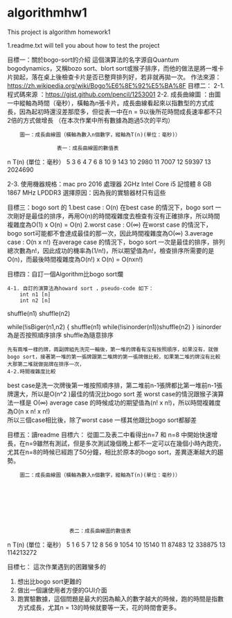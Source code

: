 # algorithmhw1
This project is algorithm homework1






1.readme.txt will tell you about how to test the project


目標一：關於bogo-sort的介紹
	這個演算法的名字源自Quantum bogodynamics，又稱bozo sort、blort sort或猴子排序，而他的做法是將一堆卡片拋起，落在桌上後檢查卡片是否已整齊排列好，若非就再拋一次。
作法來源：https://zh.wikipedia.org/wiki/Bogo%E6%8E%92%E5%BA%8F
目標二：
	2-1. 程式碼來源 ：https://gist.github.com/pencil/1253001
	2-2. 成長曲線圖 ：由圖一中縱軸為時間（毫秒），橫軸為n張卡片。成長曲線看起來以指數型的方式成長，因為起初時還沒差那麼多，但從表一中在n = 9以後所花時間成長速率都不只2倍的方式做增長 （在本次作業中所有數據為跑過5次的平均）





		圖一：成長曲線圖（橫軸為數入n個數字，縱軸為T(n)(單位：毫秒)）

					表一：成長曲線圖的數值表 	

n 
T(n) (單位：毫秒）
5
3
6
4
7
6
8
10
9
143
10
2980
11
7007
12
59397
13
2024690





2-3. 使用機器規格：mac pro 2016 
處理器 2GHz Intel Core i5
			記憶體 8 GB 1867 MHz LPDDR3
			選擇原因：因為我的實驗器材只有這些
	
目標三：bogo sort 的 
	1.best case : O(n)
在best case 的情況下，bogo sort 一次剛好是最佳的排序，再用O(n)的時間複雜度去檢查有沒有正確排序，所以時間複雜度為O(1) x O(n) = O(n)
	2.worst case : O(∞)
在worst case 的情況下，bogo sort可能都不會達成最佳的那一次，因此時間複雜度為O(∞)
	3.average case : O(n x n!)
在average case 的情況下，bogo sort 一次是最佳的排序，排列總次數為n!，因此成功的機率為(1/n!)，所以期望值為n!，檢查排序所需要的是O(n)，而最後時間複雜度為O(n!) x O(n) = O(nxn!)






目標四：自訂一個Algorithm比bogo sort爛

	4-1. 自訂的演算法為howard sort ，pseudo-code 如下：
		int n1 [n]
		int n2 [n]
shuffle(n1)
shuffle(n2)

while(!isBiger(n1,n2) {
shuffle(n1)
			while(!isinorder(n1))shuffle(n2)
}
isinorder為是否按照順序排序
shuffle為隨意排序

	先有兩堆一樣的牌，兩副牌組先洗完一輪後，第一堆的牌看有沒有按照順序，如果沒有，就做bogo sort，接著第一堆的第一張牌跟第二堆牌的第一張牌做比較，如果第二堆的牌沒有比較大那第二堆就做拋牌在排序一次，
	4-2.時間複雜度比較 
best case是洗一次牌後第一堆按照順序排，第二堆前n-1張牌都比第一堆前n-1張牌還大，所以是O(n^2 )最佳的情況比bogo sort 差
worst case的情況跟猴子演算法一樣是 O(∞)
average case 的時候成功的期望值為(n! x n!)，所以時間複雜度為O(n x n! x n!)  
所以三個case相比後，除了worst case 一樣其他跟比bogo sort都腳差

目標五：讀readme
目標六：
從圖二及表二中看得出n=7 和 n=8 中開始快速增長，在n=9雖然有測試，但是多次測試幾個晚上都不一定可以在幾個小時內跑完，尤其在n=8的時候已經跑了50分鐘，相比於原本的bogo sort，差異逐漸越大的趨勢。 

  
		圖二：成長曲線圖（橫軸為數入n個數字，縱軸為T(n)(單位：毫秒)）








						表二：成長曲線圖的數值表 	
n 
T(n) (單位：毫秒）
5
1
6
5
7
12
8
56
9
1054
10
15140
11
87483
12
338875
13
114213272











目標七：
這次作業遇到的困難蠻多的
1.	想出比bogo sort更難的
2.	做出一個讓使用者方便的GUI介面
3.	跑實驗數據，這個問題是最大的因為輸入的數字越大的時候，跑的時間是指數方式成長，尤其n = 13的時候就要等一天，花的時間會更多。


